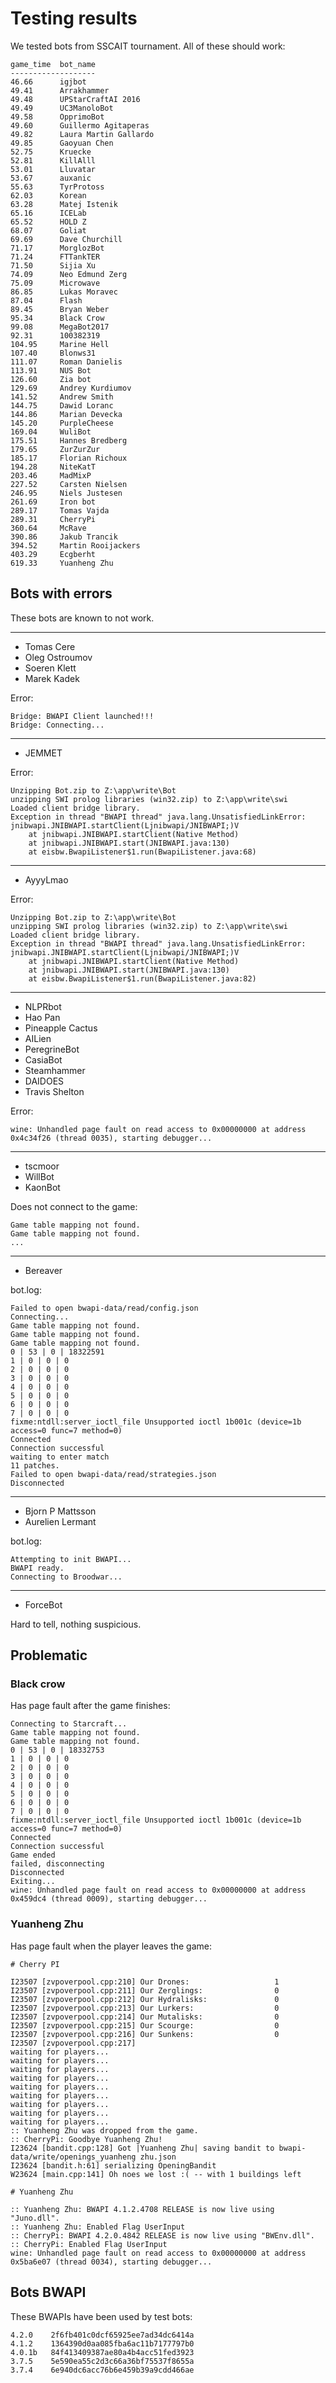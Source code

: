 # Testing results

We tested bots from SSCAIT tournament. All of these should work:

    game_time  bot_name
    -------------------
    46.66      igjbot
    49.41      Arrakhammer
    49.48      UPStarCraftAI 2016
    49.49      UC3ManoloBot
    49.58      OpprimoBot
    49.60      Guillermo Agitaperas
    49.82      Laura Martin Gallardo
    49.85      Gaoyuan Chen
    52.75      Kruecke
    52.81      KillAlll
    53.01      Lluvatar
    53.67      auxanic
    55.63      TyrProtoss
    62.03      Korean
    63.28      Matej Istenik
    65.16      ICELab
    65.52      HOLD Z
    68.07      Goliat
    69.69      Dave Churchill
    71.17      MorglozBot
    71.24      FTTankTER
    71.50      Sijia Xu
    74.09      Neo Edmund Zerg
    75.09      Microwave
    86.85      Lukas Moravec
    87.04      Flash
    89.45      Bryan Weber
    95.34      Black Crow
    99.08      MegaBot2017
    92.31      100382319
    104.95     Marine Hell
    107.40     Blonws31
    111.07     Roman Danielis
    113.91     NUS Bot
    126.60     Zia bot
    129.69     Andrey Kurdiumov
    141.52     Andrew Smith
    144.75     Dawid Loranc
    144.86     Marian Devecka
    145.20     PurpleCheese
    169.04     WuliBot
    175.51     Hannes Bredberg
    179.65     ZurZurZur
    185.17     Florian Richoux
    194.28     NiteKatT
    203.46     MadMixP
    227.52     Carsten Nielsen
    246.95     Niels Justesen
    261.69     Iron bot
    289.17     Tomas Vajda
    289.31     CherryPi
    360.64     McRave
    390.86     Jakub Trancik
    394.52     Martin Rooijackers
    403.29     Ecgberht
    619.33     Yuanheng Zhu


## Bots with errors

These bots are known to not work.

-----

- Tomas Cere
- Oleg Ostroumov
- Soeren Klett
- Marek Kadek

Error:

    Bridge: BWAPI Client launched!!!
    Bridge: Connecting...

-----

- JEMMET

Error:

    Unzipping Bot.zip to Z:\app\write\Bot
    unzipping SWI prolog libraries (win32.zip) to Z:\app\write\swi
    Loaded client bridge library.
    Exception in thread "BWAPI thread" java.lang.UnsatisfiedLinkError: jnibwapi.JNIBWAPI.startClient(Ljnibwapi/JNIBWAPI;)V
        at jnibwapi.JNIBWAPI.startClient(Native Method)
        at jnibwapi.JNIBWAPI.start(JNIBWAPI.java:130)
        at eisbw.BwapiListener$1.run(BwapiListener.java:68)

-----

- AyyyLmao

Error:

    Unzipping Bot.zip to Z:\app\write\Bot
    unzipping SWI prolog libraries (win32.zip) to Z:\app\write\swi
    Loaded client bridge library.
    Exception in thread "BWAPI thread" java.lang.UnsatisfiedLinkError: jnibwapi.JNIBWAPI.startClient(Ljnibwapi/JNIBWAPI;)V
        at jnibwapi.JNIBWAPI.startClient(Native Method)
        at jnibwapi.JNIBWAPI.start(JNIBWAPI.java:130)
        at eisbw.BwapiListener$1.run(BwapiListener.java:82)


-----

- NLPRbot
- Hao Pan
- Pineapple Cactus
- AILien
- PeregrineBot
- CasiaBot
- Steamhammer
- DAIDOES
- Travis Shelton

Error:

    wine: Unhandled page fault on read access to 0x00000000 at address 0x4c34f26 (thread 0035), starting debugger...

-----

- tscmoor
- WillBot
- KaonBot

Does not connect to the game:

    Game table mapping not found.
    Game table mapping not found.
    ...

-----

- Bereaver

bot.log:

    Failed to open bwapi-data/read/config.json
    Connecting...
    Game table mapping not found.
    Game table mapping not found.
    Game table mapping not found.
    0 | 53 | 0 | 18322591
    1 | 0 | 0 | 0
    2 | 0 | 0 | 0
    3 | 0 | 0 | 0
    4 | 0 | 0 | 0
    5 | 0 | 0 | 0
    6 | 0 | 0 | 0
    7 | 0 | 0 | 0
    fixme:ntdll:server_ioctl_file Unsupported ioctl 1b001c (device=1b access=0 func=7 method=0)
    Connected
    Connection successful
    waiting to enter match
    11 patches.
    Failed to open bwapi-data/read/strategies.json
    Disconnected

-----

- Bjorn P Mattsson
- Aurelien Lermant

bot.log:

    Attempting to init BWAPI...
    BWAPI ready.
    Connecting to Broodwar...

-----

- ForceBot

Hard to tell, nothing suspicious.

## Problematic

### Black crow

Has page fault after the game finishes:

    Connecting to Starcraft...
    Game table mapping not found.
    Game table mapping not found.
    0 | 53 | 0 | 18332753
    1 | 0 | 0 | 0
    2 | 0 | 0 | 0
    3 | 0 | 0 | 0
    4 | 0 | 0 | 0
    5 | 0 | 0 | 0
    6 | 0 | 0 | 0
    7 | 0 | 0 | 0
    fixme:ntdll:server_ioctl_file Unsupported ioctl 1b001c (device=1b access=0 func=7 method=0)
    Connected
    Connection successful
    Game ended
    failed, disconnecting
    Disconnected
    Exiting...
    wine: Unhandled page fault on read access to 0x00000000 at address 0x459dc4 (thread 0009), starting debugger...

### Yuanheng Zhu

Has page fault when the player leaves the game:

    # Cherry PI

    I23507 [zvpoverpool.cpp:210] Our Drones:                   1
    I23507 [zvpoverpool.cpp:211] Our Zerglings:                0
    I23507 [zvpoverpool.cpp:212] Our Hydralisks:               0
    I23507 [zvpoverpool.cpp:213] Our Lurkers:                  0
    I23507 [zvpoverpool.cpp:214] Our Mutalisks:                0
    I23507 [zvpoverpool.cpp:215] Our Scourge:                  0
    I23507 [zvpoverpool.cpp:216] Our Sunkens:                  0
    I23507 [zvpoverpool.cpp:217]
    waiting for players...
    waiting for players...
    waiting for players...
    waiting for players...
    waiting for players...
    waiting for players...
    waiting for players...
    waiting for players...
    waiting for players...
    :: Yuanheng Zhu was dropped from the game.
    :: CherryPi: Goodbye Yuanheng Zhu!
    I23624 [bandit.cpp:128] Got |Yuanheng Zhu| saving bandit to bwapi-data/write/openings_yuanheng zhu.json
    I23624 [bandit.h:61] serializing OpeningBandit
    W23624 [main.cpp:141] Oh noes we lost :( -- with 1 buildings left

    # Yuanheng Zhu

    :: Yuanheng Zhu: BWAPI 4.1.2.4708 RELEASE is now live using "Juno.dll".
    :: Yuanheng Zhu: Enabled Flag UserInput
    :: CherryPi: BWAPI 4.2.0.4842 RELEASE is now live using "BWEnv.dll".
    :: CherryPi: Enabled Flag UserInput
    wine: Unhandled page fault on read access to 0x00000000 at address 0x5ba6e07 (thread 0034), starting debugger...

## Bots BWAPI

These BWAPIs have been used by test bots:

    4.2.0    2f6fb401c0dcf65925ee7ad34dc6414a
    4.1.2    1364390d0aa085fba6ac11b7177797b0
    4.0.1b   84f413409387ae80a4b4acc51fed3923
    3.7.5    5e590ea55c2d3c66a36bf75537f8655a
    3.7.4    6e940dc6acc76b6e459b39a9cdd466ae
